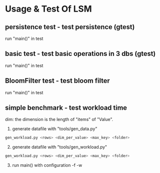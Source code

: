 # Usage & Test Of LSM
## persistence test - test persistence (gtest)
run "main()" in test
## basic test - test basic operations in 3 dbs  (gtest)
run "main()" in test
## BloomFilter test - test bloom filter
run "main()" in test
## simple benchmark - test workload time
dim: the dimension is the length of "items" of "Value".
1. generate datafile with "tools/gen_data.py"
```bash
gen_workload.py <rows> <dim_per_value> <max_key> <folder>
```
2. generate datafile with "tools/gen_workload.py"
```bash
gen_workload.py <rows> <dim_per_value> <max_key> <folder>
```
3. run main() with configuration
    <dbname> -f <datafilename> -w <workloadfilename>